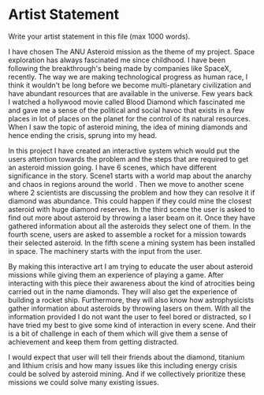# Artist Statement

Write your artist statement in this file (max 1000 words).

I have chosen The ANU Asteroid mission as the theme of my project. Space
exploration has always fascinated me since childhood. I have been following the
breakthrough's being made by companies like SpaceX, recently. The way we are making
technological progress as human race, I think it wouldn't be long before we become
multi-planetary civilization and have abundant resources that are available in the
universe. Few years back I watched a hollywood movie called Blood Diamond which fascinated
me and gave me a sense of the political and social havoc that exists in a few places
in lot of places on the planet for the control of its natural resources.
When I saw the topic of asteroid mining, the idea of mining diamonds and hence
ending the crisis, sprung into my head.

In this project I have created an interactive system which would put the users
attention towards the problem and the steps that are required to get an asteroid
mission going. I have 6 scenes, which have different significance in the story.
Scene1 starts with a world map about the anarchy and chaos in regions around the world
. Then we move to another scene where 2 scientists are discussing the problem
and how they can resolve it if diamond was abundance. This could happen if they could
mine the closest asteroid with huge diamond reserves. In the third scene the user is
asked to find out more about asteroid by throwing a laser beam on it. Once they have
gathered information about all the asteroids they select one of them. In the fourth
scene, users are asked to assemble a rocket for a mission towards their selected
asteroid. In the fifth scene a mining system has been installed in space. The machinery starts
with the input from the user.


By making this interactive art I am trying to educate the user about asteroid missions
while giving them an experience of playing a game. After interacting with this piece their
awareness about the kind of atrocities being carried out in the name diamonds. They will
also get the experience of building a rocket ship. Furthermore, they will also know how
astrophysicists gather information about asteroids by throwing lasers on them. With all the information
provided I do not want the user to feel bored or distracted, so I have tried my best to give
some kind of interaction in every scene. And their is a bit of challenge in each of them which
will give them a sense of achievement and keep them from getting distracted.

I would expect that user will tell their friends about the diamond, titanium and lithium crisis and how many issues
like this including energy crisis could be solved by asteroid mining. And if we collectively
prioritize these missions we could solve many existing issues.
